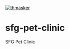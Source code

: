 [![thmasker](https://circleci.com/gh/thmasker/sfg-pet-clinic.svg?style=shield)](https://app.circleci.com/pipelines/github/thmasker/sfg-pet-clinic)

# sfg-pet-clinic
SFG Pet Clinic
